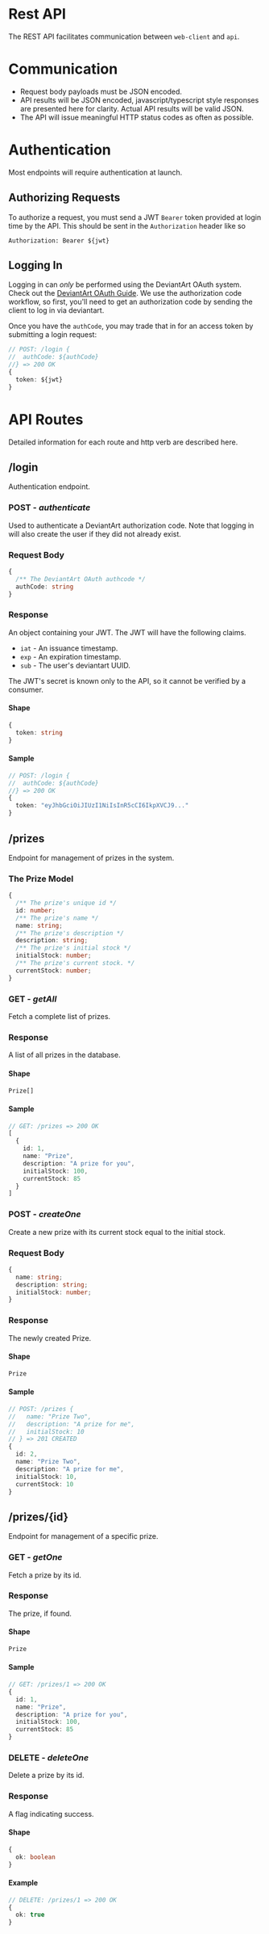 # Rest API
The REST API facilitates communication between `web-client` and `api`.
# Communication
- Request body payloads must be JSON encoded.
- API results will be JSON encoded, javascript/typescript style responses are presented here for clarity. Actual API results will be valid JSON.
- The API will issue meaningful HTTP status codes as often as possible.

# Authentication
Most endpoints will require authentication at launch.

## Authorizing Requests
To authorize a request, you must send a JWT `Bearer` token provided at login time by the API. This should be sent in the `Authorization` header like so
```
Authorization: Bearer ${jwt}
```

## Logging In
Logging in can _only_ be performed using the DeviantArt OAuth system. Check out the [DeviantArt OAuth Guide](https://www.deviantart.com/developers/authentication). We use the authorization code workflow, so first, you'll need to get an authorization code by sending the client to log in via deviantart.

Once you have the `authCode`, you may trade that in for an access token by submitting a login request:
```ts
// POST: /login {
//  authCode: ${authCode}  
//} => 200 OK
{
  token: ${jwt}
}
```
# API Routes
Detailed information for each route and http verb are described here.

## /login
Authentication endpoint.

### POST - _authenticate_
Used to authenticate a DeviantArt authorization code. Note that logging in will also create the user if they did not already exist.

### Request Body
```ts
{
  /** The DeviantArt OAuth authcode */
  authCode: string
}
```

### Response
An object containing your JWT. The JWT will have the following claims.
- `iat` - An issuance timestamp.
- `exp` - An expiration timestamp.
- `sub` - The user's deviantart UUID.

The JWT's secret is known only to the API, so it cannot be verified by a consumer.

#### Shape
```ts
{
  token: string
}

```
#### Sample
```ts
// POST: /login {
//  authCode: ${authCode}
//} => 200 OK
{
  token: "eyJhbGciOiJIUzI1NiIsInR5cCI6IkpXVCJ9..."
}
```
## /prizes
Endpoint for management of prizes in the system.

### The Prize Model
```ts
{
  /** The prize's unique id */
  id: number;
  /** The prize's name */
  name: string;
  /** The prize's description */
  description: string;
  /** The prize's initial stock */
  initialStock: number;
  /** The prize's current stock. */
  currentStock: number;
}
```

### GET - _getAll_
Fetch a complete list of prizes.

### Response
A list of all prizes in the database.

#### Shape
```ts
Prize[]
```

#### Sample
```ts
// GET: /prizes => 200 OK
[
  {
    id: 1,
    name: "Prize",
    description: "A prize for you",
    initialStock: 100,
    currentStock: 85
  }
]
```

### POST - _createOne_
Create a new prize with its current stock equal to the initial stock.

### Request Body
```ts
{
  name: string;
  description: string;
  initialStock: number;
}
```

### Response
The newly created Prize.

#### Shape
```ts
Prize
```

#### Sample
```ts
// POST: /prizes {
//   name: "Prize Two",
//   description: "A prize for me",
//   initialStock: 10
// } => 201 CREATED
{
  id: 2,
  name: "Prize Two",
  description: "A prize for me",
  initialStock: 10,
  currentStock: 10
}
```

## /prizes/{id}
Endpoint for management of a specific prize.

### GET - _getOne_
Fetch a prize by its id.

### Response
The prize, if found.

#### Shape
```ts
Prize
```

#### Sample
```ts
// GET: /prizes/1 => 200 OK
{
  id: 1,
  name: "Prize",
  description: "A prize for you",
  initialStock: 100,
  currentStock: 85
}
```

### DELETE - _deleteOne_
Delete a prize by its id.
### Response
A flag indicating success.
#### Shape
```ts
{
  ok: boolean
}
```
#### Example
```ts
// DELETE: /prizes/1 => 200 OK
{
  ok: true
}
```